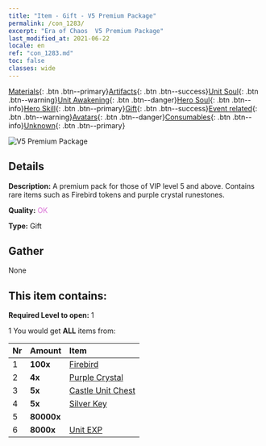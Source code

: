 ```yaml
---
title: "Item - Gift - V5 Premium Package"
permalink: /con_1283/
excerpt: "Era of Chaos  V5 Premium Package"
last_modified_at: 2021-06-22
locale: en
ref: "con_1283.md"
toc: false
classes: wide
---
```

 [Materials](/Items/){: .btn .btn--primary}[Artifacts](/Items/Artifacts/){: .btn .btn--success}[Unit Soul](/Items/UnitSoul/){: .btn .btn--warning}[Unit Awakening](/Items/UnitAwakening/){: .btn .btn--danger}[Hero Soul](/Items/HeroSoul/){: .btn .btn--info}[Hero Skill](/Items/HeroSkill/){: .btn .btn--primary}[Gift](/Items/Gift/){: .btn .btn--success}[Event related](/Items/Events/){: .btn .btn--warning}[Avatars](/Items/Avatars/){: .btn .btn--danger}[Consumables](/Items/Consumables/){: .btn .btn--info}[Unknown](/Items/Unknown/){: .btn .btn--primary}

 ![V5 Premium Package](/images/t/i_905005.png)

## Details
 **Description:** A premium pack for those of VIP level 5 and above. Contains rare items such as Firebird tokens and purple crystal runestones.

 **Quality:** <span style="color: #DA70D6">OK</span>

 **Type:** Gift

## Gather

  None

## This item contains:

 **Required Level to open:** 1

 1 You would get **ALL** items  from:

  | Nr | Amount |     Item    |
  |:---|:-------|:------------|
  | 1 |  **100x** | [Firebird](/Items/unt_268/) |  | 
  | 2 |  **4x** | [Purple Crystal](/Items/con_720/) |  | 
  | 3 |  **5x** | [Castle Unit Chest](/Items/con_1269/) |  | 
  | 4 |  **5x** | [Silver Key](/Items/con_693/) |  | 
  | 5 |  **80000x** | <i class="fas fa-coins"/> |  | 
  | 6 |  **8000x** | [Unit EXP](/Items/con_902/) |  | 

